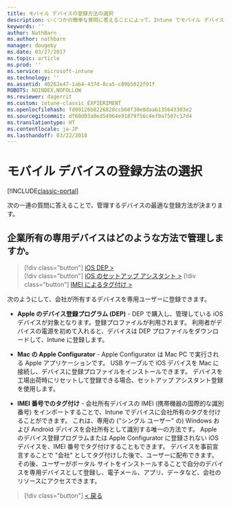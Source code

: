 ```yaml
---
title: モバイル デバイスの登録方法の選択
description: いくつかの簡単な質問に答えることによって、Intune でモバイル デバイスを登録する方法を決定する
keywords: ''
author: NathBarn
ms.author: nathbarn
manager: dougeby
ms.date: 03/27/2017
ms.topic: article
ms.prod: ''
ms.service: microsoft-intune
ms.technology: ''
ms.assetid: 40262e47-1ab4-437d-8ca5-c89b5022f91f
ROBOTS: NOINDEX,NOFOLLOW
ms.reviewer: dagerrit
ms.custom: intune-classic EXPIERIMENT
ms.openlocfilehash: fd09126b8226828ccb60f30e0daa6135643303e2
ms.sourcegitcommit: df60d03a0ed54964e91879f56c4ef0a7507c17d4
ms.translationtype: HT
ms.contentlocale: ja-JP
ms.lasthandoff: 03/22/2018
---
```

# <a name="choose-how-to-enroll-mobile-devices"></a>モバイル デバイスの登録方法の選択

[!INCLUDE[classic-portal](../includes/classic-portal.md)]

次の一連の質問に答えることで、管理するデバイスの最適な登録方法が決まります。

## <a name="how-will-you-manage-dedicated-corporate-owned-devices"></a>**企業所有の専用デバイスはどのような方法で管理しますか。**

  > [!div class="button"]
[iOS DEP >](/intune-classic/deploy-use/ios-device-enrollment-program-in-microsoft-intune)  
> [!div class="button"]
[iOS のセットアップ アシスタント >](/intune-classic/deploy-use/ios-setup-assistant-enrollment-in-microsoft-intune)
> [!div class="button"]
[IMEI によるタグ付け >](/intune-classic/deploy-use/specify-corporate-owned-devices-with-international-mobile-equipment-identity-imei-numbers)

  次のようにして、会社が所有するデバイスを専用ユーザーに登録できます。

  - **Apple のデバイス登録プログラム (DEP)** - DEP で購入し、管理している iOS デバイスが対象となります。登録プロファイルが利用されます。 利用者がデバイスの電源を初めて入れると、デバイスは DEP プロファイルをダウンロードして、Intune に登録します。

  - **Mac の Apple Configurator** - Apple Configurator は Mac PC で実行される Apple アプリケーションです。 USB ケーブルで iOS デバイスを Mac に接続し、デバイスに登録プロファイルをインストールできます。 デバイスを工場出荷時にリセットして登録できる場合、セットアップ アシスタント登録を使用します。

  - **IMEI 番号でのタグ付け** - 会社所有デバイスの IMEI (携帯機器の国際的な識別番号) をインポートすることで、Intune でデバイスに会社所有のタグを付けることができます。 これは、専用の ("シングル ユーザー" の) Windows および Android デバイスを会社所有として識別する唯一の方法です。 Apple のデバイス登録プログラムまたは Apple Configurator に登録されない iOS デバイスを、IMEI 番号でタグ付けすることもできます。 デバイスを事前宣言することで "会社" としてタグ付けした後で、ユーザーに配布できます。 その後、ユーザーがポータル サイトをインストールすることで自分のデバイスを専用デバイスとして登録し、電子メール、アプリ、データなど、会社のリソースにアクセスできます。

> [!div class="button"]
[< 戻る](choose-how-to-enroll-devices3.md)
